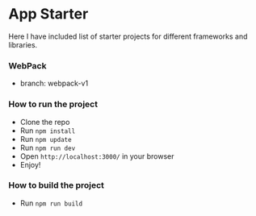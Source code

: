 # App Starter

Here I have included list of starter projects for different frameworks and libraries.

### WebPack

- branch: webpack-v1

### How to run the project

- Clone the repo
- Run `npm install`
- Run `npm update`
- Run `npm run dev`
- Open `http://localhost:3000/` in your browser
- Enjoy!

### How to build the project

- Run `npm run build`
